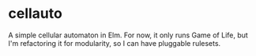 # cellauto
A simple cellular automaton in Elm. For now, it only runs Game of Life, but I'm refactoring it for modularity, so I can have pluggable rulesets.

